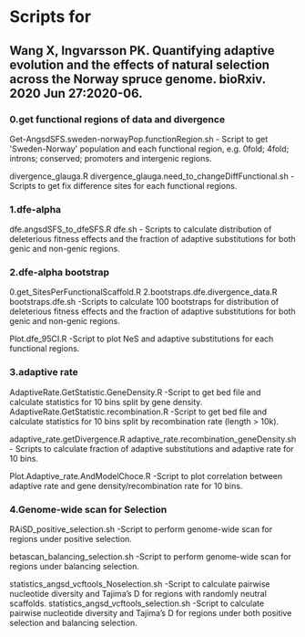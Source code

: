 # Scripts for 
## Wang X, Ingvarsson PK. Quantifying adaptive evolution and the effects of natural selection across the Norway spruce genome. bioRxiv. 2020 Jun 27:2020-06.

### 0.get functional regions of data and divergence
Get-AngsdSFS.sweden-norwayPop.functionRegion.sh - Script to get 'Sweden-Norway' population and each functional region, e.g. 0fold; 4fold; introns; conserved; promoters and intergenic regions.

divergence_glauga.R
divergence_glauga.need_to_changeDiffFunctional.sh -Scripts to get fix difference sites for each functional regions.

### 1.dfe-alpha
dfe.angsdSFS_to_dfeSFS.R
dfe.sh - Scripts to calculate distribution of deleterious fitness effects and the fraction of adaptive substitutions for both genic and non-genic regions.

### 2.dfe-alpha bootstrap
0.get_SitesPerFunctionalScaffold.R
2.bootstraps.dfe.divergence_data.R
bootstraps.dfe.sh -Scripts to calculate 100 bootstraps for distribution of deleterious fitness effects and the fraction of adaptive substitutions for both genic and non-genic regions.

Plot.dfe_95CI.R -Script to plot NeS and adaptive substitutions for each functional regions.

### 3.adaptive rate
AdaptiveRate.GetStatistic.GeneDensity.R -Script to get bed file and calculate statistics for 10 bins split by gene density.
AdaptiveRate.GetStatistic.recombination.R -Script to get bed file and calculate statistics for 10 bins split by recombination rate (length > 10k).

adaptive_rate.getDivergence.R
adaptive_rate.recombination_geneDensity.sh - Scripts to calculate fraction of adaptive substitutions and adaptive rate for 10 bins.

Plot.Adaptive_rate.AndModelChoce.R -Script to plot correlation between adaptive rate and gene density/recombination rate for 10 bins. 

### 4.Genome-wide scan for Selection
RAiSD_positive_selection.sh -Script to perform genome-wide scan for regions under positive selection.

betascan_balancing_selection.sh -Script to perform genome-wide scan for regions under balancing selection.

statistics_angsd_vcftools_Noselection.sh -Script to calculate pairwise nucleotide diversity and Tajima’s D for regions with randomly neutral scaffolds.
statistics_angsd_vcftools_selection.sh -Script to calculate pairwise nucleotide diversity and Tajima’s D for regions under both positive selection and balancing selection.
